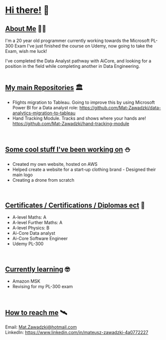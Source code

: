 # <ins>Hi there!</ins> 👋 
## <ins>About Me</ins> 🏴‍☠️
I'm a 20 year old programmer currently working towards the Microsoft PL-300 Exam
I've just finished the course on Udemy, now going to take the Exam, wish me luck!

I've completed the Data Analyst pathway with AiCore, and looking for a position in the field while completing another in Data Engineering.<br><br>

## <ins>My main Repositories</ins> 🏛️
- Flights migration to Tableau. Going to improve this by using Microsoft Power BI for a Data analyst role:
https://github.com/Mat-Zawadzki/data-analytics-migration-to-tableau
- Hand Tracking Module. Tracks and shows where your hands are!
https://github.com/Mat-Zawadzki/hand-tracking-module
<br>

## <ins>Some cool stuff I've been working on</ins> ⛄
- Created my own website, hosted on AWS 
- Helped create a website for a start-up clothing brand - Designed their main logo
- Creating a drone from scratch
<br>

## <ins>Certificates / Certifications / Diplomas ect</ins> 🪪
- A-level Maths: A
- A-level Further Maths: A
- A-level Physics: B
- Ai-Core Data analyst
- Ai-Core Software Engineer
- Udemy PL-300
<br>

## <ins>Currently learning</ins> 🤓
- Amazon MSK
- Revising for my PL-300 exam
<br> 

## <ins>How to reach me</ins> 🛰️
Email: Mat.Zawadzki@hotmail.com <br>
LinkedIn: https://www.linkedin.com/in/mateusz-zawadzki-4a0772227 



<!--
**Mat-Zawadzki/Mat-Zawadzki** is a ✨ _special_ ✨ repository because its `README.md` (this file) appears on your GitHub profile.

Here are some ideas to get you started:

- 🔭 I’m currently working on ...
- 🌱 I’m currently learning ...
- 👯 I’m looking to collaborate on ...
- 🤔 I’m looking for help with ...
- 💬 Ask me about ...
- 📫 How to reach me: ...
- 😄 Pronouns: ...
- ⚡ Fun fact: ...
-->
